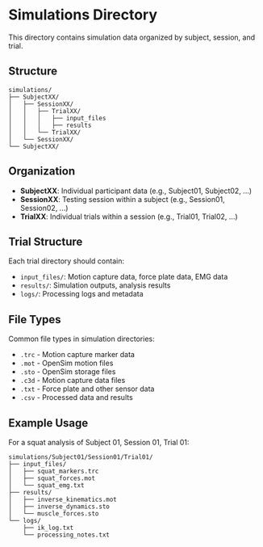 # Simulations Directory

This directory contains simulation data organized by subject, session, and trial.

## Structure

```
simulations/
├── SubjectXX/
│   ├── SessionXX/
│   │   ├── TrialXX/
│   │   │   ├── input_files
│   │   │   ├── results
│   │   └── TrialXX/
│   └── SessionXX/
└── SubjectXX/
```

## Organization

- **SubjectXX**: Individual participant data (e.g., Subject01, Subject02, ...)
- **SessionXX**: Testing session within a subject (e.g., Session01, Session02, ...)
- **TrialXX**: Individual trials within a session (e.g., Trial01, Trial02, ...)

## Trial Structure

Each trial directory should contain:
- `input_files/`: Motion capture data, force plate data, EMG data
- `results/`: Simulation outputs, analysis results
- `logs/`: Processing logs and metadata

## File Types

Common file types in simulation directories:
- `.trc` - Motion capture marker data
- `.mot` - OpenSim motion files
- `.sto` - OpenSim storage files
- `.c3d` - Motion capture data files
- `.txt` - Force plate and other sensor data
- `.csv` - Processed data and results

## Example Usage

For a squat analysis of Subject 01, Session 01, Trial 01:
```
simulations/Subject01/Session01/Trial01/
├── input_files/
│   ├── squat_markers.trc
│   ├── squat_forces.mot
│   └── squat_emg.txt
├── results/
│   ├── inverse_kinematics.mot
│   ├── inverse_dynamics.sto
│   └── muscle_forces.sto
└── logs/
    ├── ik_log.txt
    └── processing_notes.txt
```
